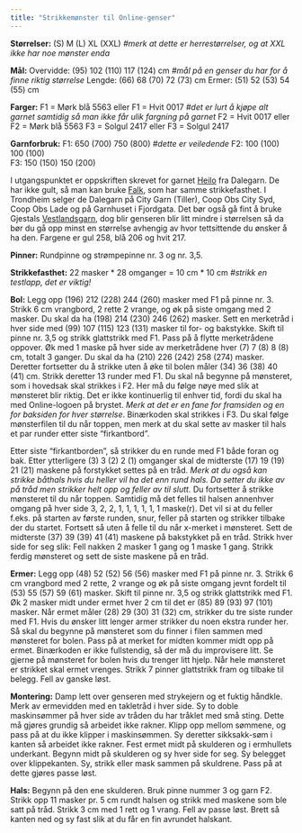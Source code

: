 ```yaml
---
title: "Strikkemønster til Online-genser"
---
```


**Størrelser:** (S) M (L) XL (XXL) _#merk at dette er herrestørrelser, og at XXL ikke har noe mønster enda_

**Mål:**
Overvidde: (95) 102 (110) 117 (124) cm _#mål på en genser du har for å finne riktig størrelse_
Lengde: (66) 68 (70) 72 (73) cm
Ermer: (51) 52 (53) 54 (55) cm

**Farger:**
F1 = Mørk blå 5563 eller F1 = Hvit 0017 _#det er lurt å kjøpe alt garnet samtidig så man ikke får ulik fargning på garnet_
F2 = Hvit 0017 eller F2 = Mørk blå 5563
F3 = Solgul 2417 eller F3 = Solgul 2417

**Garnforbruk:**
F1: 650 (700) 750 (800) _#dette er veiledende_
F2: 100 (100) 100 (100)		
F3: 150 (150) 150 (200)		 

I utgangspunktet er oppskriften skrevet for garnet <a href="http://www.dalegarn.com/shop_yarn_detail.php?hId=76">Heilo</a> fra Dalegarn. De har ikke gult, så man kan bruke <a href="http://www.dalegarn.com/shop_yarn_detail.php?hId=75">Falk</a>, som har samme strikkefasthet. I Trondheim selger de Dalegarn på City Garn (Tiller), Coop Obs City Syd, Coop Obs Lade og på Garnhuset i Fjordgata. Det bør også gå fint å bruke Gjestals <a href="http://www.gjestal.no/index.php?option=com_content&view=article&id=64&Itemid=69">Vestlandsgarn</a>, dog blir genseren blir litt mindre i størrelsen så da bør du gå opp minst en størrelse avhengig av hvor tettsittende du ønsker å ha den. Fargene er gul 258, blå 206 og hvit 217. 

**Pinner:**
Rundpinne og strømpepinne nr. 3 og nr. 3,5.

**Strikkefasthet:**
22 masker * 28 omganger = 10 cm * 10 cm _#strikk en testlapp, det er viktig!_

**Bol:**
Legg opp (196) 212 (228) 244 (260) masker med F1 på pinne nr. 3. Strikk 6 cm vrangbord, 2 rette 2 vrange, og øk på siste omgang med 2 masker. Du skal da ha (198) 214 (230) 246 (262) masker. Sett en merketråd i hver side med (99) 107 (115) 123 (131) masker til for- og bakstykke. Skift til pinne nr. 3,5 og strikk glattstrikk med F1. Pass på å flytte merketrådene oppover. Øk med 1 maske på hver side av merketrådene hver (7) 7 (8) 8 (8) cm, totalt 3 ganger. Du skal da ha (210) 226 (242) 258 (274) masker. Deretter fortsetter du å strikke uten å øke til bolen måler (34) 36 (38) 40 (41) cm. Strikk deretter 13 runder med F1. Du skal nå begynne på mønsteret, som i hovedsak skal strikkes i F2. Her må du følge nøye med slik at mønsteret blir riktig. Det er ikke kontinuerlig til enhver tid, fordi du skal ha med Online-logoen på brystet. _Merk at det er en fane for framsiden og en for baksiden for hver størrelse_. Binærkoden skal strikkes i F3. Du skal følge mønsterfilen til du når toppen, men merk at du skal sette av masker til hals et par runder etter siste “firkantbord”.

Etter siste “firkantborden”, så strikker du en runde med F1 både foran og bak. Etter ytterligere (3) 3 (2) 2 (1) omganger skal de midterste (17) 19 (19) 21 (21) maskene på forstykket settes på en tråd. _Merk at du også kan strikke båthals hvis du heller vil ha det enn rund hals. Da setter du ikke av på tråd men strikker helt opp og feller av til slutt._ Du fortsetter å strikke mønsteret til du når toppen. Samtidig må det felles til halsen annenhver omgang på hver side 3, 2, 2, 1, 1, 1, 1, 1, 1 maske(r). Det vil si at du feller f.eks. på starten av første runden, snur, feller på starten og strikker tilbake der du startet. Fortsett så uten å felle til du når x-merket i mønsteret. Sett de midterste (37) 39 (39) 41 (41) maskene på bakstykket på en tråd. Strikk hver side for seg slik: Fell nakken 2 masker 1 gang og 1 maske 1 gang. Strikk ferdig mønsteret og sett de siste maskene på en tråd.

**Ermer:**
Legg opp (48) 52 (52) 56 (56) masker med F1 på pinne nr. 3. Strikk 6 cm vrangbord med 2 rette, 2 vrange og øk på siste omgang jevnt fordelt til (53) 55 (57) 59 (61) masker. Skift til pinne nr. 3,5 og strikk glattstrikk med F1. Øk 2 masker midt under ermet hver 2 cm til det er (85) 89 (93) 97 (101) masker. Når ermet måler (28) 29 (30) 31 (32) cm, strikker du tre siste runder med F1. Hvis du ønsker litt lenger armer strikker du noen ekstra runder her. Så skal du begynne på mønsteret som du finner i filen sammen med mønsteret for bolen. Pass på at merket for midten kommer midt opp på ermet. Binærkoden er ikke fullstendig, så der må du improvisere litt. Se gjerne på mønsteret for bolen hvis du trenger litt hjelp. Når hele mønsteret er strikket skal ermet vrenges. Strikk 7 pinner glattstrikk fram og tilbake til belegg. Fell av ganske løst.

**Montering:**
Damp lett over genseren med strykejern og et fuktig håndkle. Merk av ermevidden med en takletråd i hver side. Sy to doble maskinsømmer på hver side av tråden du har tråklet med små sting. Dette må gjøres grundig så arbeidet ikke rakner. Klipp opp mellom sømmene, og pass på at du ikke klipper i maskinsømmen. Sy deretter sikksakk-søm i kanten så arbeidet ikke rakner. Fest ermet midt på skulderen og i ermhullets underkant. Begynn midt på skulderen og sy hver side for seg. Sy belegget over klippekanten. Sy, strikk eller mask sammen på skuldrene. Pass på at dette gjøres passe løst.

**Hals:**
Begynn på den ene skulderen. Bruk pinne nummer 3 og garn F2. Strikk opp 11 masker pr. 5 cm rundt halsen og strikk med maskene som ble satt på tråd. Strikk 3 cm med 1 rett og 1 vrang. Fell av passe løst. Brett så kanten ned og sy fast slik at du får en fin avrundet halskant.